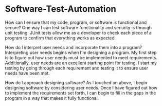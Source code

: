 # Software-Test-Automation
How can I ensure that my code, program, or software is functional and secure?
One way I can test software functionality and security is through unit testing. JUnit tests allow me as a developer to check each piece of a program to confirm that everything works as expected.

How do I interpret user needs and incorporate them into a program?
Interpreting user needs begins when I'm designing a program. My first step is to figure out how user needs must be implemented to meet requirements. Additionally, user needs are an excellent starting point for testing. I start my testing by going through each requirement and testing it to ensure user needs have been met.

How do I approach designing software?
As I touched on above, I begin designing software by considering user needs. Once I have figured out how to implement the requirements set forth, I can begin to fill in the gaps in the program in a way that makes it fully functional.
